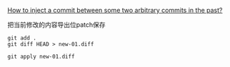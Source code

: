 
[How to inject a commit between some two arbitrary commits in the past?](https://stackoverflow.com/questions/32315156/how-to-inject-a-commit-between-some-two-arbitrary-commits-in-the-past)


把当前修改的内容导出位patch保存
```
git add .
git diff HEAD > new-01.diff

git apply new-01.diff
```
